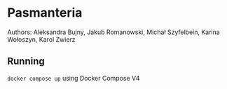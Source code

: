 # Pasmanteria

Authors: Aleksandra Bujny, Jakub Romanowski, Michał Szyfelbein, Karina Wołoszyn, Karol Zwierz

## Running

`docker compose up` using Docker Compose V4